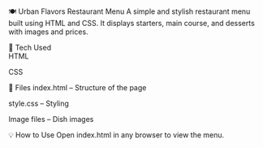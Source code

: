🍽️ Urban Flavors Restaurant Menu
A simple and stylish restaurant menu built using HTML and CSS.
It displays starters, main course, and desserts with images and prices.

🔧 Tech Used <br>
HTML

CSS

📂 Files
index.html – Structure of the page

style.css – Styling

Image files – Dish images

💡 How to Use
Open index.html in any browser to view the menu.
